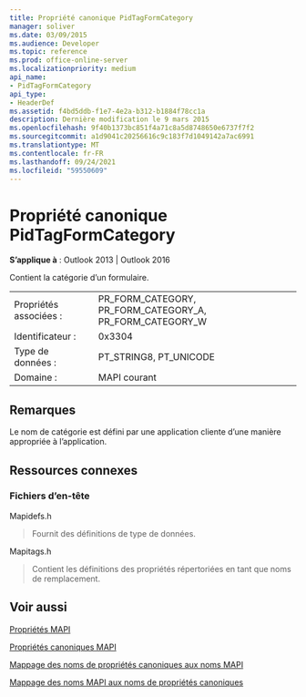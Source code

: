```yaml
---
title: Propriété canonique PidTagFormCategory
manager: soliver
ms.date: 03/09/2015
ms.audience: Developer
ms.topic: reference
ms.prod: office-online-server
ms.localizationpriority: medium
api_name:
- PidTagFormCategory
api_type:
- HeaderDef
ms.assetid: f4bd5ddb-f1e7-4e2a-b312-b1884f78cc1a
description: Dernière modification le 9 mars 2015
ms.openlocfilehash: 9f40b1373bc851f4a71c8a5d8748650e6737f7f2
ms.sourcegitcommit: a1d9041c20256616c9c183f7d1049142a7ac6991
ms.translationtype: MT
ms.contentlocale: fr-FR
ms.lasthandoff: 09/24/2021
ms.locfileid: "59550609"
---
```

# <a name="pidtagformcategory-canonical-property"></a>Propriété canonique PidTagFormCategory

  
  
**S’applique à** : Outlook 2013 | Outlook 2016 
  
Contient la catégorie d’un formulaire. 
  
|||
|:-----|:-----|
|Propriétés associées :  <br/> |PR_FORM_CATEGORY, PR_FORM_CATEGORY_A, PR_FORM_CATEGORY_W  <br/> |
|Identificateur :  <br/> |0x3304  <br/> |
|Type de données :  <br/> |PT_STRING8, PT_UNICODE  <br/> |
|Domaine :  <br/> |MAPI courant  <br/> |
   
## <a name="remarks"></a>Remarques

Le nom de catégorie est défini par une application cliente d’une manière appropriée à l’application. 
  
## <a name="related-resources"></a>Ressources connexes

### <a name="header-files"></a>Fichiers d’en-tête

Mapidefs.h
  
> Fournit des définitions de type de données.
    
Mapitags.h
  
> Contient les définitions des propriétés répertoriées en tant que noms de remplacement.
    
## <a name="see-also"></a>Voir aussi



[Propriétés MAPI](mapi-properties.md)
  
[Propriétés canoniques MAPI](mapi-canonical-properties.md)
  
[Mappage des noms de propriétés canoniques aux noms MAPI](mapping-canonical-property-names-to-mapi-names.md)
  
[Mappage des noms MAPI aux noms de propriétés canoniques](mapping-mapi-names-to-canonical-property-names.md)

